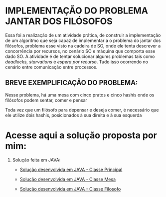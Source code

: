 # IMPLEMENTAÇÃO DO PROBLEMA JANTAR DOS FILÓSOFOS

Essa foi a realização de um atividade prática, de construir a implementação de um algoritmo que seja capaz de implementar a o problema do jantar dos filósofos, problema esse visto na cadeira de SO, onde ele tenta descrever a concorrência por recursos, no cenário SO e máquina que comporta esse dado SO. A atividade é de tentar solucionar algums problemas tais como _deadlocks, starvations_ e _espera por recurso_. Tudo isso ocorrendo no cenário entre comunicação entre processos.

## BREVE EXEMPLIFICAÇÃO DO PROBLEMA:

Nesse problema, há uma mesa com cinco pratos e cinco hashis onde os filósofos podem sentar, comer e pensar

Toda vez que um filósofo para depensar e deseja comer, é necessário que ele utilize dois hashis, posicionados à sua direita e à sua esquerda

# Acesse aqui a solução proposta por mim:

1. Solução feita em JAVA:
   * [Solução desenvolvida em JAVA - Classe Principal](https://github.com/ericrodriguesfer/Academico/tree/master/SO/jantar-filosofos/Main.java)

   * [Solução desenvolvida em JAVA - Classe Mesa](https://github.com/ericrodriguesfer/Academico/tree/master/SO/jantar-filosofos/Mesa.java)

   * [Solução desenvolvida em JAVA - Classe Filosofo](https://github.com/ericrodriguesfer/Academico/tree/master/SO/jantar-filosofos/Filosofo.java)
